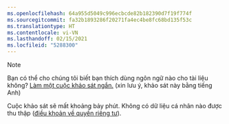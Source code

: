 ```yaml
---
ms.openlocfilehash: 64a955d5049c996ecbcde82b182390d7f19f774f
ms.sourcegitcommit: fa32b1893286f20271fa4ec4be8fc68bd135f53c
ms.translationtype: HT
ms.contentlocale: vi-VN
ms.lasthandoff: 02/15/2021
ms.locfileid: "5288300"
---
```

> [!NOTE]
>Bạn có thể cho chúng tôi biết bạn thích dùng ngôn ngữ nào cho tài liệu không? [Làm một cuộc khảo sát ngắn.](https://aka.ms/BAG_Docs_Language_Survey) (xin lưu ý, khảo sát này bằng tiếng Anh)
>
>Cuộc khảo sát sẽ mất khoảng bảy phút. Không có dữ liệu cá nhân nào được thu thập ([điều khoản về quyền riêng tư](https://go.microsoft.com/fwlink/?LinkId=521839)).
